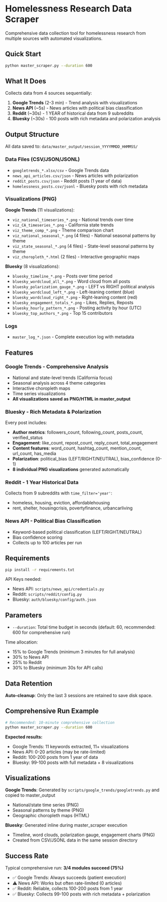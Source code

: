 # Homelessness Research Data Scraper

Comprehensive data collection tool for homelessness research from multiple sources with automated visualizations.

## Quick Start

```bash
python master_scraper.py --duration 600
```

## What It Does

Collects data from 4 sources sequentially:

1. **Google Trends** (2-3 min) - Trend analysis with visualizations
2. **News API** (~5s) - News articles with political bias classification
3. **Reddit** (~30s) - 1 YEAR of historical data from 9 subreddits
4. **Bluesky** (~30s) - 100 posts with rich metadata and polarization analysis

## Output Structure

All data saved to: `data/master_output/session_YYYYMMDD_HHMMSS/`

### Data Files (CSV/JSON/JSONL)
- `googletrends_*.xlsx/csv` - Google Trends data
- `news_api_articles.csv/json` - News articles with polarization
- `reddit_posts.csv/json` - Reddit posts (1 year of data)
- `homelessness_posts.csv/jsonl` - Bluesky posts with rich metadata

### Visualizations (PNG)

**Google Trends** (11 visualizations):
- `viz_national_timeseries_*.png` - National trends over time
- `viz_CA_timeseries_*.png` - California state trends
- `viz_theme_comp_*.png` - Theme comparison chart
- `viz_national_seasonal_*.png` (4 files) - National seasonal patterns by theme
- `viz_state_seasonal_*.png` (4 files) - State-level seasonal patterns by theme
- `viz_choropleth_*.html` (2 files) - Interactive geographic maps

**Bluesky** (8 visualizations):
- `bluesky_timeline_*.png` - Posts over time period
- `bluesky_wordcloud_all_*.png` - Word cloud from all posts
- `bluesky_polarization_gauge_*.png` - LEFT vs RIGHT political analysis
- `bluesky_wordcloud_left_*.png` - Left-leaning content (blue)
- `bluesky_wordcloud_right_*.png` - Right-leaning content (red)
- `bluesky_engagement_totals_*.png` - Likes, Replies, Reposts
- `bluesky_hourly_pattern_*.png` - Posting activity by hour (UTC)
- `bluesky_top_authors_*.png` - Top 15 contributors

### Logs
- `master_log_*.json` - Complete execution log with metadata

## Features

### Google Trends - Comprehensive Analysis
- National and state-level trends (California focus)
- Seasonal analysis across 4 theme categories
- Interactive choropleth maps
- Time series visualizations
- **All visualizations saved as PNG/HTML in master_output**

### Bluesky - Rich Metadata & Polarization
Every post includes:
- **Author metrics**: followers_count, following_count, posts_count, verified_status
- **Engagement**: like_count, repost_count, reply_count, total_engagement
- **Content features**: word_count, hashtag_count, mention_count, url_count, has_media
- **Polarization**: political_bias (LEFT/RIGHT/NEUTRAL), bias_confidence (0-1)
- **8 individual PNG visualizations** generated automatically

### Reddit - 1 Year Historical Data
Collects from 9 subreddits with `time_filter='year'`:
- homeless, housing, eviction, affordablehousing
- rent, shelter, housingcrisis, povertyfinance, urbancarliving

### News API - Political Bias Classification
- Keyword-based political classification (LEFT/RIGHT/NEUTRAL)
- Bias confidence scoring
- Collects up to 100 articles per run

## Requirements

```bash
pip install -r requirements.txt
```

API Keys needed:
- News API: `scripts/news_api/credentials.py`
- Reddit: `scripts/reddit/config.py`
- Bluesky: `auth/bluesky/config/auth.json`

## Parameters

- `--duration`: Total time budget in seconds (default: 60, recommended: 600 for comprehensive run)

Time allocation:
- 15% to Google Trends (minimum 3 minutes for full analysis)
- 30% to News API
- 25% to Reddit
- 30% to Bluesky (minimum 30s for API calls)

## Data Retention

**Auto-cleanup**: Only the last 3 sessions are retained to save disk space.

## Comprehensive Run Example

```bash
# Recommended: 10-minute comprehensive collection
python master_scraper.py --duration 600
```

**Expected results:**
- Google Trends: 11 keywords extracted, 11+ visualizations
- News API: 0-20 articles (may be rate-limited)
- Reddit: 100-200 posts from 1 year of data
- Bluesky: 99-100 posts with full metadata + 8 visualizations

## Visualizations

**Google Trends**: Generated by `scripts/google_trends/googletrends.py` and copied to master_output
- National/state time series (PNG)
- Seasonal patterns by theme (PNG)
- Geographic choropleth maps (HTML)

**Bluesky**: Generated inline during master_scraper execution
- Timeline, word clouds, polarization gauge, engagement charts (PNG)
- Created from CSV/JSONL data in the same session directory

## Success Rate

Typical comprehensive run: **3/4 modules succeed (75%)**
- ✅ Google Trends: Always succeeds (patient execution)
- ⚠️ News API: Works but often rate-limited (0 articles)
- ✅ Reddit: Reliable, collects 100-200 posts from 1 year
- ✅ Bluesky: Collects 99-100 posts with rich metadata + polarization
